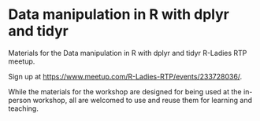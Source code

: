 # Data manipulation in R with dplyr and tidyr

Materials for the Data manipulation in R with dplyr and tidyr R-Ladies RTP meetup. 

Sign up at https://www.meetup.com/R-Ladies-RTP/events/233728036/.

While the materials for the workshop are designed for being used at the in-person workshop, all are welcomed to use and reuse them for learning and teaching.